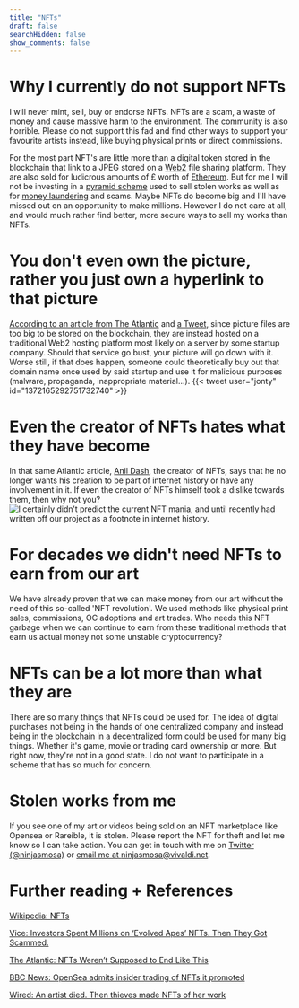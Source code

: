 ```yaml
---
title: "NFTs"
draft: false
searchHidden: false
show_comments: false
---
```


# Why I currently do not support NFTs
I will never mint, sell, buy or endorse NFTs. NFTs are a scam, a waste of money and cause massive harm to the environment. The community is also horrible. Please do not support this fad and find other ways to support your favourite artists instead, like buying physical prints or direct commissions.

For the most part NFT's are little more than a digital token stored in the blockchain that link to a JPEG stored on a [Web2](https://en.wikipedia.org/wiki/Web_2.0) file sharing platform. They are also sold for ludicrous amounts of £ worth of [Ethereum](https://en.wikipedia.org/wiki/Ethereum). But for me I will not be investing in a [pyramid scheme](https://en.wikipedia.org/wiki/Pyramid_scheme) used to sell stolen works as well as for [money laundering](https://en.wikipedia.org/wiki/Money_laundering) and scams. Maybe NFTs do become big and I'll have missed out on an opportunity to make millions. However I do not care at all, and would much rather find better, more secure ways to sell my works than NFTs.

# You don't even own the picture, rather you just own a hyperlink to that picture
[According to an article from The Atlantic](https://www.theatlantic.com/ideas/archive/2021/04/nfts-werent-supposed-end-like/618488/) and [a Tweet](https://twitter.com/jonty/status/1372165292751732740), since picture files are too big to be stored on the blockchain, they are instead hosted on a traditional Web2 hosting platform most likely on a server by some startup company. Should that service go bust, your picture will go down with it. Worse still, if that does happen, someone could theoretically buy out that domain name once used by said startup and use it for malicious purposes (malware, propaganda, inappropriate material...).
{{< tweet user="jonty" id="1372165292751732740" >}}

# Even the creator of NFTs hates what they have become
In that same Atlantic article, [Anil Dash](https://en.wikipedia.org/wiki/Anil_Dash), the creator of NFTs, says that he no longer wants his creation to be part of internet history or have any involvement in it. If even the creator of NFTs himself took a dislike towards them, then why not you?
![I certainly didn’t predict the current NFT mania, and until recently had written off our project as a footnote in internet history.](https://i.imgur.com/kgUgQW4.png "You know something is up when even the creator of NFTs himself hates them.")

# For decades we didn't need NFTs to earn from our art
We have already proven that we can make money from our art without the need of this so-called 'NFT revolution'. We used methods like physical print sales, commissions, OC adoptions and art trades. Who needs this NFT garbage when we can continue to earn from these traditional methods that earn us actual money not some unstable cryptocurrency?

# NFTs can be a lot more than what they are
There are so many things that NFTs could be used for. The idea of digital purchases not being in the hands of one centralized company and instead being in the blockchain in a decentralized form could be used for many big things. Whether it's game, movie or trading card ownership or more. But right now, they're not in a good state. I do not want to participate in a scheme that has so much for concern.

# Stolen works from me
If you see one of my art or videos being sold on an NFT marketplace like Opensea or Rareible, it is stolen. Please report the NFT for theft and let me know so I can take action. You can get in touch with me on [Twitter (@ninjasmosa)](https://twitter.com/ninjasmosa) or [email me at ninjasmosa@vivaldi.net](mailto:ninjasmosa@vivaldi.net?subject=Your%20work%20was%20stolen%20for%20an%20NFT%20sale). 

# Further reading + References
[Wikipedia: NFTs](https://en.wikipedia.org/wiki/Non-fungible_token)

[Vice: Investors Spent Millions on ‘Evolved Apes’ NFTs. Then They Got Scammed.](https://www.vice.com/en/article/y3dyem/investors-spent-millions-on-evolved-apes-nfts-then-they-got-scammed)

[The Atlantic: NFTs Weren’t Supposed to End Like This](https://www.theatlantic.com/ideas/archive/2021/04/nfts-werent-supposed-end-like/618488/)

[BBC News: OpenSea admits insider trading of NFTs it promoted](https://www.bbc.co.uk/news/technology-58585342)

[Wired: An artist died. Then thieves made NFTs of her work](https://www.wired.co.uk/article/nft-fraud-qinni-art)
